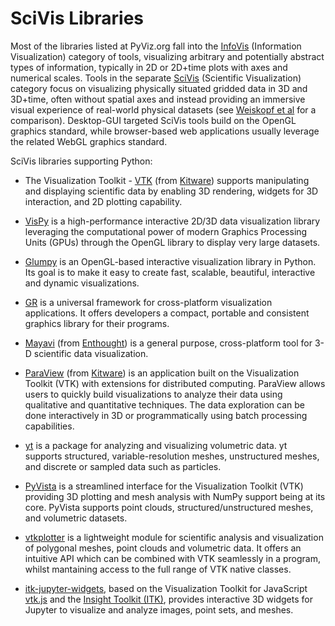 # SciVis Libraries

Most of the libraries listed at PyViz.org fall into the [InfoVis](http://ieeevis.org/year/2019/info/call-participation/infovis-paper-types) (Information Visualization) category of tools, visualizing arbitrary and potentially abstract types of information, typically in 2D or 2D+time plots with axes and numerical scales. Tools in the separate [SciVis](http://ieeevis.org/year/2019/info/call-participation/scivis-paper-types) (Scientific Visualization) category focus on visualizing physically situated gridded data in 3D and 3D+time, often without spatial axes and instead providing an immersive visual experience of real-world physical datasets (see [Weiskopf et al](https://pdfs.semanticscholar.org/86aa/dffeae1912a404ee66223774d6a45eefb438.pdf) for a comparison). Desktop-GUI targeted SciVis tools build on the OpenGL graphics standard, while browser-based web applications usually leverage the related WebGL graphics standard.

SciVis libraries supporting Python:

- The Visualization Toolkit - [VTK](https://vtk.org) (from [Kitware](https://www.kitware.com/)) supports manipulating and displaying scientific data by enabling 3D rendering, widgets for 3D interaction, and 2D plotting capability.

- [VisPy](http://vispy.org) is a high-performance interactive 2D/3D data visualization library leveraging the computational power of modern Graphics Processing Units (GPUs) through the OpenGL library to display very large datasets.

- [Glumpy](https://glumpy.github.io) is an OpenGL-based interactive visualization library in Python. Its goal is to make it easy to create fast, scalable, beautiful, interactive and dynamic visualizations.

- [GR](https://gr-framework.org) is a universal framework for cross-platform visualization applications. It offers developers a compact, portable and consistent graphics library for their programs.

- [Mayavi](https://docs.enthought.com/mayavi/mayavi) (from [Enthought](https://www.enthought.com/)) is a general purpose, cross-platform tool for 3-D scientific data visualization.

- [ParaView](https://www.paraview.org) (from [Kitware](https://www.kitware.com/)) is an application built on the Visualization Toolkit (VTK) with extensions for distributed computing. ParaView allows users to quickly build visualizations to analyze their data using qualitative and quantitative techniques. The data exploration can be done interactively in 3D or programmatically using batch processing capabilities.

- [yt](https://yt-project.org) is a package for analyzing and visualizing volumetric data. yt supports structured, variable-resolution meshes, unstructured meshes, and discrete or sampled data such as particles.

- [PyVista](http://www.pyvista.org) is a streamlined interface for the Visualization Toolkit (VTK) providing 3D plotting and mesh analysis with NumPy support being at its core. PyVista supports point clouds, structured/unstructured meshes, and volumetric datasets.

- [vtkplotter](https://vtkplotter.embl.es) is a lightweight module for scientific analysis and visualization of polygonal meshes, point clouds and volumetric data. It offers an intuitive API which can be combined with VTK seamlessly in a program, whilst mantaining access to the full range of VTK native classes.

- [itk-jupyter-widgets](https://github.com/InsightSoftwareConsortium/itk-jupyter-widgets), based on the Visualization Toolkit for JavaScript [vtk.js](https://kitware.github.io/vtk-js/index.html) and the [Insight Toolkit (ITK)](https://www.itk.org/), provides interactive 3D widgets for Jupyter to visualize and analyze images, point sets, and meshes.
